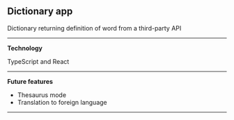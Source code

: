 ## **Dictionary app**

Dictionary returning definition of word from a third-party API

---


**Technology**

TypeScript and React

---

**Future features**

- Thesaurus mode
- Translation to foreign language

---
